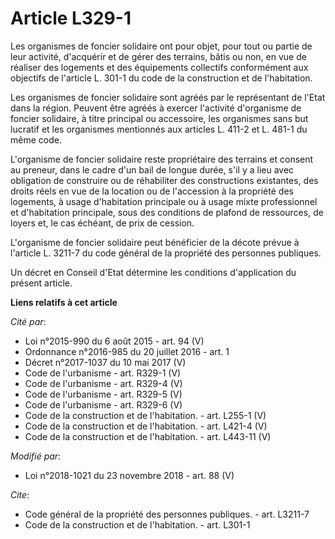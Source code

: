 # Article L329-1

Les organismes de foncier solidaire ont pour objet, pour tout ou partie de leur activité, d'acquérir et de gérer des
terrains, bâtis ou non, en vue de réaliser des logements et des équipements collectifs conformément aux objectifs de
l'article L. 301-1 du code de la construction et de l'habitation.

Les organismes de foncier solidaire sont agréés par le représentant de l'Etat dans la région. Peuvent être agréés à exercer
l'activité d'organisme de foncier solidaire, à titre principal ou accessoire, les organismes sans but lucratif et les
organismes mentionnés aux articles L. 411-2 et L. 481-1 du même code.

L'organisme de foncier solidaire reste propriétaire des terrains et consent au preneur, dans le cadre d'un bail de longue
durée, s'il y a lieu avec obligation de construire ou de réhabiliter des constructions existantes, des droits réels en vue de
la location ou de l'accession à la propriété des logements, à usage d'habitation principale ou à usage mixte professionnel et
d'habitation principale, sous des conditions de plafond de ressources, de loyers et, le cas échéant, de prix de cession.

L'organisme de foncier solidaire peut bénéficier de la décote prévue à l'article L. 3211-7 du code général de la propriété
des personnes publiques.

Un décret en Conseil d'Etat détermine les conditions d'application du présent article.

**Liens relatifs à cet article**

_Cité par_:

  - Loi n°2015-990 du 6 août 2015 - art. 94 (V)
  - Ordonnance n°2016-985 du 20 juillet 2016 - art. 1
  - Décret n°2017-1037 du 10 mai 2017 (V)
  - Code de l'urbanisme - art. R329-1 (V)
  - Code de l'urbanisme - art. R329-4 (V)
  - Code de l'urbanisme - art. R329-5 (V)
  - Code de l'urbanisme - art. R329-6 (V)
  - Code de la construction et de l'habitation. - art. L255-1 (V)
  - Code de la construction et de l'habitation. - art. L421-4 (V)
  - Code de la construction et de l'habitation. - art. L443-11 (V)

_Modifié par_:

  - Loi n°2018-1021 du 23 novembre 2018 - art. 88 (V)

_Cite_:

  - Code général de la propriété des personnes publiques. - art. L3211-7
  - Code de la construction et de l'habitation. - art. L301-1
